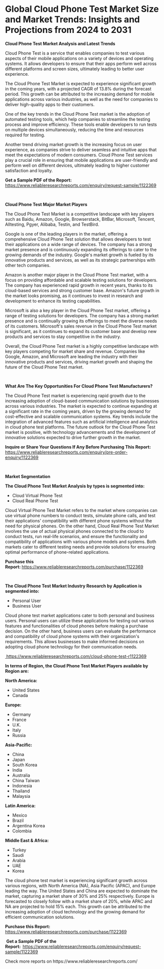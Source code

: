 <p><h1>Global Cloud Phone Test Market Size and Market Trends: Insights and Projections from 2024 to 2031</h1></p><p><strong>Cloud Phone Test Market Analysis and Latest Trends</strong></p>
<p><p>Cloud Phone Test is a service that enables companies to test various aspects of their mobile applications on a variety of devices and operating systems. It allows developers to ensure that their apps perform well across different platforms and screen sizes, ultimately leading to better user experience.</p><p>The Cloud Phone Test Market is expected to experience significant growth in the coming years, with a projected CAGR of 13.8% during the forecast period. This growth can be attributed to the increasing demand for mobile applications across various industries, as well as the need for companies to deliver high-quality apps to their customers.</p><p>One of the key trends in the Cloud Phone Test market is the adoption of automated testing tools, which help companies to streamline the testing process and improve efficiency. These tools enable developers to run tests on multiple devices simultaneously, reducing the time and resources required for testing.</p><p>Another trend driving market growth is the increasing focus on user experience, as companies strive to deliver seamless and intuitive apps that meet the expectations of modern consumers. Cloud Phone Test services play a crucial role in ensuring that mobile applications are user-friendly and perform well on different devices, ultimately leading to higher customer satisfaction and loyalty.</p></p>
<p><strong>Get a Sample PDF of the Report:&nbsp;</strong> <a href="https://www.reliableresearchreports.com/enquiry/request-sample/1122369">https://www.reliableresearchreports.com/enquiry/request-sample/1122369</a></p>
<p>&nbsp;</p>
<p><strong>Cloud Phone Test Major Market Players</strong></p>
<p><p>The Cloud Phone Test Market is a competitive landscape with key players such as Baidu, Amazon, Google, Browserstack, BitBar, Microsoft, Tencent, Alltesting, Pgyer, Alibaba, Testin, and TestBird. </p><p>Google is one of the leading players in the market, offering a comprehensive Cloud Phone Test solution that allows developers to test their applications on a wide range of devices. The company has a strong market presence and is continuously expanding its offerings to cater to the growing demands of the industry. Google's market growth is fueled by its innovative products and services, as well as its strategic partnerships with other tech companies.</p><p>Amazon is another major player in the Cloud Phone Test market, with a focus on providing affordable and scalable testing solutions for developers. The company has experienced rapid growth in recent years, thanks to its cloud-based services and strong customer base. Amazon's future growth in the market looks promising, as it continues to invest in research and development to enhance its testing capabilities.</p><p>Microsoft is also a key player in the Cloud Phone Test market, offering a range of testing solutions for developers. The company has a strong market presence and is continually growing its offerings to meet the diverse needs of its customers. Microsoft's sales revenue in the Cloud Phone Test market is significant, as it continues to expand its customer base and develop new products and services to stay competitive in the industry.</p><p>Overall, the Cloud Phone Test market is a highly competitive landscape with key players competing for market share and revenue. Companies like Google, Amazon, and Microsoft are leading the industry with their innovative products and services, driving market growth and shaping the future of the Cloud Phone Test market.</p></p>
<p>&nbsp;</p>
<p><strong>What Are The Key Opportunities For Cloud Phone Test Manufacturers?</strong></p>
<p><p>The Cloud Phone Test market is experiencing rapid growth due to the increasing adoption of cloud-based communication solutions by businesses across various industries. The market is expected to continue expanding at a significant rate in the coming years, driven by the growing demand for cost-effective and scalable communication systems. Key trends include the integration of advanced features such as artificial intelligence and analytics in cloud phone test platforms. The future outlook for the Cloud Phone Test market is positive, with technology advancements and the development of innovative solutions expected to drive further growth in the market.</p></p>
<p><strong>Inquire or Share Your Questions If Any Before Purchasing This Report:</strong> <a href="https://www.reliableresearchreports.com/enquiry/pre-order-enquiry/1122369">https://www.reliableresearchreports.com/enquiry/pre-order-enquiry/1122369</a></p>
<p>&nbsp;</p>
<p><strong>Market Segmentation</strong></p>
<p><strong>The Cloud Phone Test Market Analysis by types is segmented into:</strong></p>
<p><ul><li>Cloud Virtual Phone Test</li><li>Cloud Real Phone Test</li></ul></p>
<p><p>Cloud Virtual Phone Test Market refers to the market where companies can use virtual phone numbers to conduct tests, simulate phone calls, and test their applications' compatibility with different phone systems without the need for physical phones. On the other hand, Cloud Real Phone Test Market involves the use of actual physical phones connected to the cloud to conduct tests, run real-life scenarios, and ensure the functionality and compatibility of applications with various phone models and systems. Both markets cater to different testing needs and provide solutions for ensuring optimal performance of phone-related applications.</p></p>
<p><strong>Purchase this Report:&nbsp;</strong><a href="https://www.reliableresearchreports.com/purchase/1122369">https://www.reliableresearchreports.com/purchase/1122369</a></p>
<p>&nbsp;</p>
<p><strong>The Cloud Phone Test Market Industry Research by Application is segmented into:</strong></p>
<p><ul><li>Personal User</li><li>Business User</li></ul></p>
<p><p>Cloud phone test market applications cater to both personal and business users. Personal users can utilize these applications for testing out various features and functionalities of cloud phones before making a purchase decision. On the other hand, business users can evaluate the performance and compatibility of cloud phone systems with their organization's requirements. This allows businesses to make informed decisions on adopting cloud phone technology for their communication needs.</p></p>
<p><a href="https://www.reliableresearchreports.com/cloud-phone-test-r1122369">&nbsp;https://www.reliableresearchreports.com/cloud-phone-test-r1122369</a></p>
<p><strong>In terms of Region, the Cloud Phone Test Market Players available by Region are:</strong></p>
<p>
    <p> <strong> North America: </strong>
        <ul>
            <li>United States</li>
            <li>Canada</li>
        </ul>
        </p> 
    <p> <strong> Europe: </strong>
        <ul>
            <li>Germany</li>
            <li>France</li>
            <li>U.K.</li>
            <li>Italy</li>
            <li>Russia</li>
        </ul>
        </p> 
    <p> <strong> Asia-Pacific: </strong>
        <ul>
            <li>China</li>
            <li>Japan</li>
            <li>South Korea</li>
            <li>India</li>
            <li>Australia</li>
            <li>China Taiwan</li>
            <li>Indonesia</li>
            <li>Thailand</li>
            <li>Malaysia</li>
        </ul>
        </p> 
    <p> <strong> Latin America: </strong>
        <ul>
            <li>Mexico</li>
            <li>Brazil</li>
            <li>Argentina Korea</li>
            <li>Colombia</li>
        </ul>
        </p> 
    <p> <strong> Middle East & Africa: </strong>
        <ul>
            <li>Turkey</li>
            <li>Saudi</li>
            <li>Arabia</li>
            <li>UAE</li>
            <li>Korea</li>
        </ul>
    </p>
    </p>
<p><p>The cloud phone test market is experiencing significant growth across various regions, with North America (NA), Asia Pacific (APAC), and Europe leading the way. The United States and China are expected to dominate the market, capturing a market share of 30% and 25% respectively. Europe is forecasted to closely follow with a market share of 20%, while APAC and NA are projected to hold 15% each. This growth can be attributed to the increasing adoption of cloud technology and the growing demand for efficient communication solutions.</p></p>
<p><strong>Purchase this Report: </strong><a href="https://www.reliableresearchreports.com/purchase/1122369">https://www.reliableresearchreports.com/purchase/1122369</a></p>
<p>&nbsp;<strong>Get a Sample PDF of the Report:&nbsp;&nbsp;</strong><a href="https://www.reliableresearchreports.com/enquiry/request-sample/1122369">https://www.reliableresearchreports.com/enquiry/request-sample/1122369</a></p>
<p><strong></strong></p>
<p>Check more reports on https://www.reliableresearchreports.com/</p>